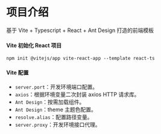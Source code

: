 # 项目介绍
基于 Vite + Typescript + React + Ant Design 打造的前端模板

#### Vite 初始化 React 项目
`npm init @vitejs/app vite-react-app --template react-ts`

#### Vite 配置
- `server.port`：开发环境端口配置。
- `axios`：根据环境变量二次封装 axios HTTP 请求库。
- `Ant Design`：按需加载组件。
- `Ant Design`：theme 主题色配置。
- `resolve.alias`：配置路径变量。
- `server.proxy`：开发环境接口代理。

